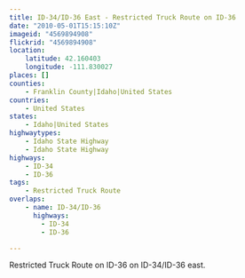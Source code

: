 ```yaml
---
title: ID-34/ID-36 East - Restricted Truck Route on ID-36
date: "2010-05-01T15:15:10Z"
imageid: "4569894908"
flickrid: "4569894908"
location:
    latitude: 42.160403
    longitude: -111.830027
places: []
counties:
    - Franklin County|Idaho|United States
countries:
    - United States
states:
    - Idaho|United States
highwaytypes:
    - Idaho State Highway
    - Idaho State Highway
highways:
    - ID-34
    - ID-36
tags:
    - Restricted Truck Route
overlaps:
    - name: ID-34/ID-36
      highways:
        - ID-34
        - ID-36

---
```

Restricted Truck Route on ID-36 on ID-34/ID-36 east.